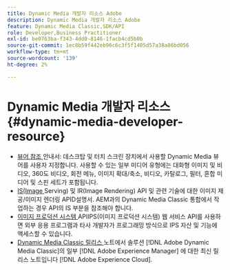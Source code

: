 ```yaml
---
title: Dynamic Media 개발자 리소스 Adobe
description: Dynamic Media 개발자 리소스 Adobe
feature: Dynamic Media Classic,SDK/API
role: Developer,Business Practitioner
exl-id: be0763ba-f343-4dd0-8146-1facb4cd5b0b
source-git-commit: 1ec8b59f442eb96c6c3f5f1405d57a38a86bd056
workflow-type: tm+mt
source-wordcount: '139'
ht-degree: 2%

---
```


# Dynamic Media 개발자 리소스{#dynamic-media-developer-resource}

* [뷰어 참조 ](/help/aem-viewers-ref/homeviewers.md)<!-- (https://experienceleague.adobe.com/docs/dynamic-media-developer-resources/library/home.html?lang=en) -->
안내서: 데스크탑 및 터치 스크린 장치에서 사용할 Dynamic Media 뷰어를 사용자 지정합니다. 사용할 수 있는 일부 미디어 유형에는 대화형 이미지 및 비디오, 360도 비디오, 회전 메뉴, 이미지 확대/축소, 비디오, 카탈로그, 필터, 혼합 미디어 및 스핀 세트가 포함됩니다.
* [IS(Image ](/help/aem-is-ir-api/homeisir.md)<!-- (https://experienceleague.adobe.com/docs/dynamic-media-developer-resources/image-serving-api/home.html?lang=en) -->
Serving) 및 IR(Image Rendering) API 및 관련 기술에 대한 이미지 제공/이미지 렌더링 APID설명서. AEM과의 Dynamic Media Classic 통합에서 작업하는 경우 API의 IS 부분을 참조해야 합니다.
* [이미지 프로덕션 시스템 ](/help/aem-ips-api/c-overview.md)
APIIPS(이미지 프로덕션 시스템) 웹 서비스 API를 사용하면 외부 응용 프로그램과 타사 개발자가 프로그래밍 방식으로 IPS 자산 및 기능에 액세스할 수 있습니다.
* [Dynamic Media Classic 릴리스 ](/help/s7-release-notes/s7rn2017.md)
노트에서 솔루션 [!DNL Adobe Dynamic Media Classic]의 일부 [!DNL Adobe Experience Manager] 에 대한 최신 릴리스 노트입니다  [!DNL Adobe Experience Cloud].
